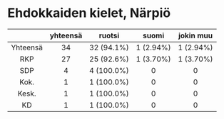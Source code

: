 # Ehdokkaiden kielet, Närpiö

| |yhteensä|ruotsi|suomi|jokin muu|
|:---:|:---:|:---:|:---:|:---:|
|Yhteensä|34|32 (94.1%)|1 (2.94%)|1 (2.94%)|
|RKP|27|25 (92.6%)|1 (3.70%)|1 (3.70%)|
|SDP|4|4 (100.0%)|0|0|
|Kok.|1|1 (100.0%)|0|0|
|Kesk.|1|1 (100.0%)|0|0|
|KD|1|1 (100.0%)|0|0|

